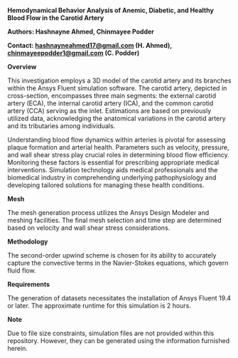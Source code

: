 **Hemodynamical Behavior Analysis of Anemic, Diabetic, and Healthy Blood Flow in the Carotid Artery**

**Authors: Hashnayne Ahmed, Chinmayee Podder**

**Contact: hashnayneahmed17@gmail.com (H. Ahmed), chinmayeepodder1@gmail.com (C. Podder)**

**Overview**

This investigation employs a 3D model of the carotid artery and its branches within the Ansys Fluent simulation software. The carotid artery, depicted in cross-section, encompasses three main segments: the external carotid artery (ECA), the internal carotid artery (ICA), and the common carotid artery (CCA) serving as the inlet. Estimations are based on previously utilized data, acknowledging the anatomical variations in the carotid artery and its tributaries among individuals.

Understanding blood flow dynamics within arteries is pivotal for assessing plaque formation and arterial health. Parameters such as velocity, pressure, and wall shear stress play crucial roles in determining blood flow efficiency. Monitoring these factors is essential for prescribing appropriate medical interventions. Simulation technology aids medical professionals and the biomedical industry in comprehending underlying pathophysiology and developing tailored solutions for managing these health conditions.

**Mesh**

The mesh generation process utilizes the Ansys Design Modeler and meshing facilities. The final mesh selection and time step are determined based on velocity and wall shear stress considerations.

**Methodology**

The second-order upwind scheme is chosen for its ability to accurately capture the convective terms in the Navier-Stokes equations, which govern fluid flow.

**Requirements**

The generation of datasets necessitates the installation of Ansys Fluent 19.4 or later. The approximate runtime for this simulation is 2 hours.

**Note**

Due to file size constraints, simulation files are not provided within this repository. However, they can be generated using the information furnished herein.
